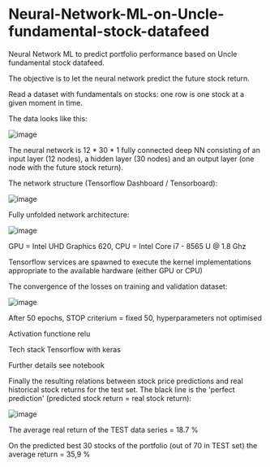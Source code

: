 # Neural-Network-ML-on-Uncle-fundamental-stock-datafeed
Neural Network ML to predict portfolio performance based on Uncle fundamental stock datafeed.

The objective is to let the neural network predict the future stock return.

Read a dataset with fundamentals on stocks: one row is one stock at a given moment in time.

The data looks like this:

![image](https://user-images.githubusercontent.com/78446548/109012385-3f1c2f00-76b2-11eb-8b00-a494ca2825c7.png)

The neural network is 12 * 30 * 1 fully connected deep NN consisting of an input layer (12 nodes), a hidden layer (30 nodes) and an output layer (one node with the future stock return).

The network structure (Tensorflow Dashboard / Tensorboard):

![image](https://user-images.githubusercontent.com/78446548/109649651-809e5580-7b5c-11eb-9169-e7123a4005e1.png)

Fully unfolded network architecture:

![image](https://user-images.githubusercontent.com/78446548/111709943-e5d69400-8848-11eb-9c9e-695f925c9d06.png)

GPU = Intel UHD Graphics 620, CPU = Intel Core i7 - 8565 U @ 1.8 Ghz

Tensorflow services are spawned to execute the kernel implementations appropriate to the available hardware (either GPU or CPU)

The convergence of the losses on training and validation dataset:

![image](https://user-images.githubusercontent.com/78446548/109648782-513b1900-7b5b-11eb-8b24-322bb3fd5226.png)

After 50 epochs, STOP criterium = fixed 50, hyperparameters not optimised

Activation functione relu

Tech stack Tensorflow with keras

Further details see notebook



Finally the resulting relations between stock price predictions and real historical stock returns for the test set. The black line is the 'perfect prediction' (predicted stock return = real stock return):

![image](https://user-images.githubusercontent.com/78446548/109011090-d97b7300-76b0-11eb-8946-71c6629ff51b.png)

The average real return of the TEST data series = 18.7 %

On the predicted best 30 stocks of the portfolio (out of 70 in TEST set) the average return = 35,9 %


